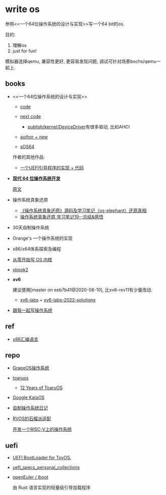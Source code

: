 # write os
参照<<一个64位操作系统的设计与实现>>写一个64 bit的os.

目的:
1. 理解os
1. just for fun!

模拟器选择qemu, 兼容性更好, 更容易发现问题, 调试可针对场景bochs/qemu一起上.

## books
- <<一个64位操作系统的设计与实现>>
	- [code](https://github.com/yifengyou/The-design-and-implementation-of-a-64-bit-os)
	- [next code](https://gitee.com/MINEOS_admin/publish)

		- [publish/kernel/DeviceDriver](https://gitee.com/MINEOS_admin/publish/tree/develop/kernel/DeviceDriver)有很多驱动, 比如AHCI
	- [author + new](https://www.ituring.com.cn/space/186920)
	- [sOS64](https://github.com/jiebaomaster/sOS64)

	作者的其他作品:
	- [一个UEFI引导程序的实现 + 代码](https://www.ituring.com.cn/book/2763)
- [**现代 64 位操作系统开发**](https://zhuanlan.zhihu.com/p/669481626)

	[原文](https://arttnba3.cn/2023/11/29/CODE-0X03-OSDEV64-I_UEFI-GRUB/)
-  操作系统真象还原
	- [《操作系统真象还原》源码及学习笔记（os-elephant）还原真相](https://github.com/yifengyou/os-elephant)
	- [操作系统真象还原 学习笔记19--总结&感悟](https://www.kn0sky.com/?p=60)

- 30天自制操作系统
- Orange's 一个操作系统的实现
- x86/x64体系探索及编程
- [从零开始写 OS 内核](https://segmentfault.com/a/1190000040124650)
- [xbook2](https://github.com/hzcx998/xbook2)
- **xv6**

	建议使用[master on eeb7b41@2020-08-10], 比xv6-rev11有少量改动.

	- [xv6-labs](https://pdos.csail.mit.edu/6.828/2025/schedule.html) + [xv6-labs-2022-solutions](https://github.com/relaxcn/xv6-labs-2022-solutions/tree/main)
- [跟我一起写操作系统](https://www.askpure.com/course_KH3775IW-COUS3DX1-1Y2VUM3Q-CE78MA15.html)

## ref
- [x86汇编语言](https://www.jianshu.com/p/7f63e62e0ffd)

## repo
- [GrapeOS操作系统](https://gitee.com/jackchengyujia/grapeos-course)
- [toaruos](https://github.com/klange/toaruos)

	- [12 Years of ToaruOS](https://gist.github.com/klange/f427a551af5f2f8b3c9ef80687883fcf)
- [Google KataOS]()
- [自制操作系统日记](https://developer.aliyun.com/article/1080227)
- [RVOS的石榴派适配](https://gitee.com/RV4Kids/PLCT-Weekly/issues/I43DNU)

	[开发一个RISC-V上的操作系统](https://gitee.com/RV4Kids/RVWeekly/issues/I3I74V)

## uefi
- [UEFI BootLoader for ToyOS.](https://github.com/tanyugang/UEFI)
- [uefi_specs_personal_collections](https://github.com/xiaopangzi313/uefi_specs_personal_collections)
- [openEuler / lboot](https://gitee.com/openeuler/lboot)

	由 Rust 语言实现的轻量级引导加载程序